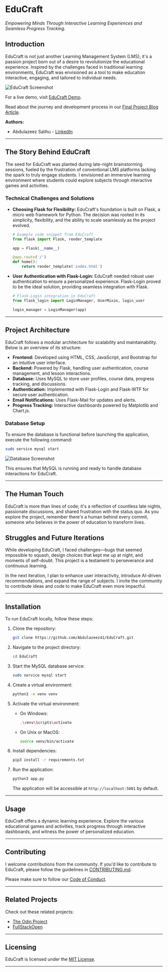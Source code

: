 # EduCraft

_Empowering Minds Through Interactive Learning Experiences and Seamless Progress Tracking._

## Introduction

EduCraft is not just another Learning Management System (LMS); it's a passion project born out of a desire to revolutionize the educational experience. Inspired by the challenges faced in traditional learning environments, EduCraft was envisioned as a tool to make education interactive, engaging, and tailored to individual needs.

![EduCraft Screenshot](img/E1.png)

For a live demo, visit [EduCraft Demo](https://www.educraft-demo.com).

Read about the journey and development process in our [Final Project Blog Article](https://medium.com/@abdulazeezsalihu41/educraft-empowering-learning-through-a-seamless-educational-experience-0f56dc88edc2).

**Authors:**

- Abdulazeez Salihu - [LinkedIn](https://www.linkedin.com/in/Abdulazeez/)

---

## The Story Behind EduCraft

The seed for EduCraft was planted during late-night brainstorming sessions, fueled by the frustration of conventional LMS platforms lacking the spark to truly engage students. I envisioned an immersive learning environment where students could explore subjects through interactive games and activities.

### Technical Challenges and Solutions

- **Choosing Flask for Flexibility:**
  EduCraft's foundation is built on Flask, a micro web framework for Python. The decision was rooted in its simplicity, flexibility, and the ability to scale seamlessly as the project evolved.

  ```python
  # Example code snippet from EduCraft
  from flask import Flask, render_template

  app = Flask(__name__)

  @app.route('/')
  def home():
      return render_template('index.html')
  ```

- **User Authentication with Flask-Login:**
  EduCraft needed robust user authentication to ensure a personalized experience. Flask-Login proved to be the ideal solution, providing seamless integration with Flask.

  ```python
  # Flask-Login integration in EduCraft
  from flask_login import LoginManager, UserMixin, login_user

  login_manager = LoginManager(app)
  ```

---

## Project Architecture

EduCraft follows a modular architecture for scalability and maintainability. Below is an overview of its structure:

- **Frontend:** Developed using HTML, CSS, JavaScript, and Bootstrap for an intuitive user interface.
- **Backend:** Powered by Flask, handling user authentication, course management, and lesson interactions.
- **Database:** Uses MySQL to store user profiles, course data, progress tracking, and discussions.
- **Authentication:** Implemented with Flask-Login and Flask-WTF for secure user authentication.
- **Email Notifications:** Uses Flask-Mail for updates and alerts.
- **Progress Tracking:** Interactive dashboards powered by Matplotlib and Chart.js.

### Database Setup

To ensure the database is functional before launching the application, execute the following command:

```bash
sudo service mysql start
```

![Database Screenshot](img/database.png)

This ensures that MySQL is running and ready to handle database interactions for EduCraft.

---

## The Human Touch

EduCraft is more than lines of code; it's a reflection of countless late nights, passionate discussions, and shared frustration with the status quo. As you explore the project, remember there's a human behind every commit, someone who believes in the power of education to transform lives.

## Struggles and Future Iterations

While developing EduCraft, I faced challenges—bugs that seemed impossible to squash, design choices that kept me up at night, and moments of self-doubt. This project is a testament to perseverance and continuous learning.

In the next iteration, I plan to enhance user interactivity, introduce AI-driven recommendations, and expand the range of subjects. I invite the community to contribute ideas and code to make EduCraft even more impactful.

---

## Installation

To run EduCraft locally, follow these steps:

1. Clone the repository:

   ```bash
   git clone https://github.com/Abdulazeez41/EduCraft.git
   ```

2. Navigate to the project directory:

   ```bash
   cd EduCraft
   ```

3. Start the MySQL database service:

   ```bash
   sudo service mysql start
   ```

4. Create a virtual environment:

   ```bash
   python3 -m venv venv
   ```

5. Activate the virtual environment:

   - On Windows:

     ```bash
     .\venv\Scripts\activate
     ```

   - On Unix or MacOS:

     ```bash
     source venv/bin/activate
     ```

6. Install dependencies:

   ```bash
   pip3 install -r requirements.txt
   ```

7. Run the application:

   ```bash
   python3 app.py
   ```

   The application will be accessible at `http://localhost:5001` by default.

---

## Usage

EduCraft offers a dynamic learning experience. Explore the various educational games and activities, track progress through interactive dashboards, and witness the power of personalized education.

---

## Contributing

I welcome contributions from the community. If you'd like to contribute to EduCraft, please follow the guidelines in [CONTRIBUTING.md](CONTRIBUTING.md).

Please make sure to follow our [Code of Conduct](CODE_OF_CONDUCT.md).

---

## Related Projects

Check out these related projects:

- [The Odin Project](https://github.com/TheOdinProject/theodinproject)
- [FullStackOpen](https://github.com/fullstackopen-2021/fullstackopen-2021)

---

## Licensing

EduCraft is licensed under the [MIT License](LICENSE).

---
